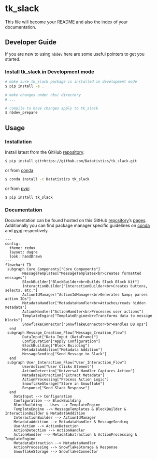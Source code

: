 # tk_slack


<!-- WARNING: THIS FILE WAS AUTOGENERATED! DO NOT EDIT! -->

This file will become your README and also the index of your
documentation.

## Developer Guide

If you are new to using `nbdev` here are some useful pointers to get you
started.

### Install tk_slack in Development mode

``` sh
# make sure tk_slack package is installed in development mode
$ pip install -e .

# make changes under nbs/ directory
# ...

# compile to have changes apply to tk_slack
$ nbdev_prepare
```

## Usage

### Installation

Install latest from the GitHub
[repository](https://github.com/Datatistics/tk_slack):

``` sh
$ pip install git+https://github.com/Datatistics/tk_slack.git
```

or from [conda](https://anaconda.org/Datatistics/tk_slack)

``` sh
$ conda install -c Datatistics tk_slack
```

or from [pypi](https://pypi.org/project/tk_slack/)

``` sh
$ pip install tk_slack
```

### Documentation

Documentation can be found hosted on this GitHub
[repository](https://github.com/Datatistics/tk_slack)’s
[pages](https://Datatistics.github.io/tk_slack/). Additionally you can
find package manager specific guidelines on
[conda](https://anaconda.org/Datatistics/tk_slack) and
[pypi](https://pypi.org/project/tk_slack/) respectively.

``` mermaid
---
config:
  theme: redux
  layout: dagre
  look: handDrawn
---
flowchart TD
 subgraph Core_Components["Core_Components"]
        MessageTemplates["MessageTemplates<br>Creates formatted messages"]
        BlockBuilder["BlockBuilder<br>Builds Slack Block Kit"]
        InteractionBuilder["InteractionBuilder<br>Creates buttons, selects, etc."]
        ActionIdManager["ActionIdManager<br>Generates &amp; parses action IDs"]
        MetadataHandler["MetadataHandler<br>Attaches/reads hidden metadata"]
        ActionHandler["ActionHandler<br>Processes user actions"]
        TemplateEngine["TemplateEngine<br>Transforms data to message blocks"]
        SnowflakeConnector["SnowflakeConnector<br>Handles DB ops"]
  end
 subgraph Message_Creation_Flow["Message_Creation_Flow"]
        DataInput["Data Input (DataFrame)"]
        Configuration["Apply Configuration"]
        BlockBuilding["Block Building"]
        MetadataAddition["Metadata Addition"]
        MessageSending["Send Message to Slack"]
  end
 subgraph User_Interaction_Flow["User_Interaction_Flow"]
        UserAction["User Clicks Element"]
        ActionDetection["Universal Handler Captures Action"]
        MetadataExtraction["Extract Metadata"]
        ActionProcessing["Process Action Logic"]
        SnowflakeStorage["Store in Snowflake"]
        Response["Send Slack Response"]
  end
    DataInput --> Configuration
    Configuration --> BlockBuilding
    BlockBuilding -- Uses --> TemplateEngine
    TemplateEngine --> MessageTemplates & BlockBuilder & InteractionBuilder & MetadataAddition
    InteractionBuilder --> ActionIdManager
    MetadataAddition --> MetadataHandler & MessageSending
    UserAction --> ActionDetection
    ActionDetection --> ActionHandler
    ActionHandler --> MetadataExtraction & ActionProcessing & TemplateEngine
    MetadataExtraction --> MetadataHandler
    ActionProcessing --> SnowflakeStorage & Response
    SnowflakeStorage --> SnowflakeConnector
```
